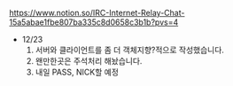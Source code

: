 https://www.notion.so/IRC-Internet-Relay-Chat-15a5abae1fbe807ba335c8d0658c3b1b?pvs=4

- 12/23
	1. 서버와 클라이언트를 좀 더 객체지향?적으로 작성했습니다.
	2. 왠만한곳은 주석처리 해놨습니다.
	3. 내일 PASS, NICK할 예정
	